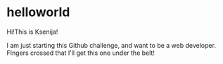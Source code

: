 # helloworld

Hi!This is Ksenija!

I am just starting this Github challenge, and want to be a web developer. FIngers crossed that I'll get this one under the belt!
